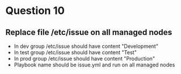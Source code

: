 # Question 10

## Replace file /etc/issue on all managed nodes

- In dev group /etc/issue should have content "Development"
- In test group /etc/issue should have content "Test"
- In prod group /etc/issue should have content "Production"
- Playbook name should be issue.yml and run on all managed nodes